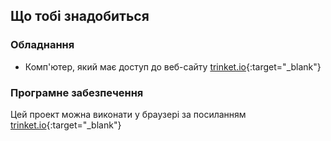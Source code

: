 ## Що тобі знадобиться

### Обладнання

+ Комп'ютер, який має доступ до веб-сайту [trinket.io](https://trinket.io){:target="_blank"}

### Програмне забезпечення

Цей проект можна виконати у браузері за посиланням [trinket.io](https://trinket.io){:target="_blank"}